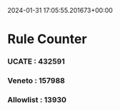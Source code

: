 2024-01-31 17:05:55.201673+00:00
# Rule Counter 
 ### UCATE : 432591

 ### Veneto : 157988

 ### Allowlist : 13930
